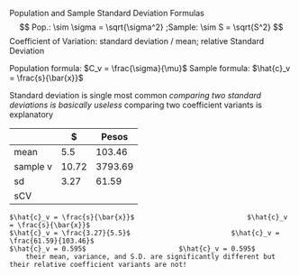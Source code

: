 Population and Sample Standard Deviation Formulas
$$
Pop.: \sim \sigma = \sqrt{\sigma^2} ;Sample: \sim S = \sqrt{S^2}
$$
Coefficient of Variation:
	standard deviation / mean; relative Standard Deviation

Population formula:
	$C_v = \frac{\sigma}{\mu}$
Sample formula:
	$\hat{c}_v = \frac{s}{\bar{x}}$

Standard deviation is single most common
	*comparing two standard deviations is basically useless*
		comparing two coefficient variants is explanatory


|          | $     | Pesos   |
| -------- | ----- | ------- |
| mean     | 5.5   | 103.46  |
| sample v | 10.72 | 3793.69 |
| sd       | 3.27  | 61.59   |
| sCV      |       |         |
	$\hat{c}_v = \frac{s}{\bar{x}}$                            $\hat{c}_v = \frac{s}{\bar{x}}$ 
	$\hat{c}_v = \frac{3.27}{5.5}$                         $\hat{c}_v = \frac{61.59}{103.46}$ 
	$\hat{c}_v = 0.595$                       $\hat{c}_v = 0.595$ 
		their mean, variance, and S.D. are significantly different but their relative coefficient variants are not!